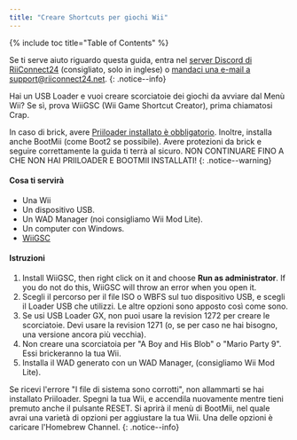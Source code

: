 ```yaml
---
title: "Creare Shortcuts per giochi Wii"
---
```


{% include toc title="Table of Contents" %}

Se ti serve aiuto riguardo questa guida, entra nel [server Discord di RiiConnect24](https://discord.gg/b4Y7jfD) (consigliato, solo in inglese) o [mandaci una e-mail a support@riiconnect24.net](mailto:support@riiconnect24.net).
{: .notice--info}

Hai un USB Loader e vuoi creare scorciatoie dei giochi da avviare dal Menù Wii? Se sì, prova WiiGSC (Wii Game Shortcut Creator), prima chiamatosi Crap.

In caso di brick, avere [Priiloader installato è obbligatorio](/priiloader). Inoltre, installa anche BootMii (come Boot2 se possibile). Avere protezioni da brick e seguire correttamente la guida ti terrà al sicuro. NON CONTINUARE FINO A CHE NON HAI PRIILOADER E BOOTMII INSTALLATI!
{: .notice--warning}

#### Cosa ti servirà

* Una Wii
* Un dispositivo USB.
* Un WAD Manager (noi consigliamo Wii Mod Lite).
* Un computer con Windows.
* [WiiGSC](https://wiidatabase.de/downloads/pc-tools/wiigsc-ehemals-crap/)

#### Istruzioni

1. Install WiiGSC, then right click on it and choose **Run as administrator**. If you do not do this, WiiGSC will throw an error when you open it.
2. Scegli il percorso per il file ISO o WBFS sul tuo dispositivo USB, e scegli il Loader USB che utilizzi. Le altre opzioni sono apposto così come sono.
3. Se usi USB Loader GX, non puoi usare la revision 1272 per creare le scorciatoie. Devi usare la revision 1271 (o, se per caso ne hai bisogno, una versione ancora più vecchia).
4. Non creare una scorciatoia per "A Boy and His Blob" o "Mario Party 9". Essi brickeranno la tua Wii.
5. Installa il WAD generato con un WAD Manager, (consigliamo Wii Mod Lite).

Se ricevi l'errore "I file di sistema sono corrotti", non allammarti se hai installato Priiloader. Spegni la tua Wii, e accendila nuovamente mentre tieni premuto anche il pulsante RESET. Si aprirà il menù di BootMii, nel quale avrai una varietà di opzioni per aggiustare la tua Wii. Una delle opzioni è caricare l'Homebrew Channel.
{: .notice--info}
